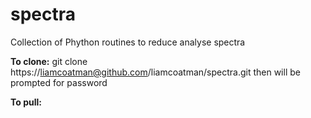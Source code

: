 # spectra
Collection of Phython routines to reduce analyse spectra 

**To clone:** git clone https://liamcoatman@github.com/liamcoatman/spectra.git then will be prompted for password

**To pull:**
  

